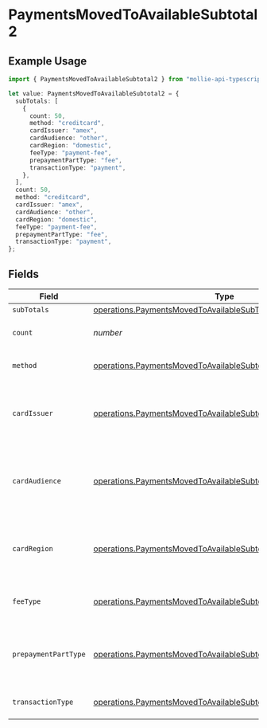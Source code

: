 # PaymentsMovedToAvailableSubtotal2

## Example Usage

```typescript
import { PaymentsMovedToAvailableSubtotal2 } from "mollie-api-typescript/models/operations";

let value: PaymentsMovedToAvailableSubtotal2 = {
  subTotals: [
    {
      count: 50,
      method: "creditcard",
      cardIssuer: "amex",
      cardAudience: "other",
      cardRegion: "domestic",
      feeType: "payment-fee",
      prepaymentPartType: "fee",
      transactionType: "payment",
    },
  ],
  count: 50,
  method: "creditcard",
  cardIssuer: "amex",
  cardAudience: "other",
  cardRegion: "domestic",
  feeType: "payment-fee",
  prepaymentPartType: "fee",
  transactionType: "payment",
};
```

## Fields

| Field                                                                                                                                            | Type                                                                                                                                             | Required                                                                                                                                         | Description                                                                                                                                      | Example                                                                                                                                          |
| ------------------------------------------------------------------------------------------------------------------------------------------------ | ------------------------------------------------------------------------------------------------------------------------------------------------ | ------------------------------------------------------------------------------------------------------------------------------------------------ | ------------------------------------------------------------------------------------------------------------------------------------------------ | ------------------------------------------------------------------------------------------------------------------------------------------------ |
| `subTotals`                                                                                                                                      | [operations.PaymentsMovedToAvailableSubTotal1](../../models/operations/paymentsmovedtoavailablesubtotal1.md)[]                                   | :heavy_minus_sign:                                                                                                                               | N/A                                                                                                                                              |                                                                                                                                                  |
| `count`                                                                                                                                          | *number*                                                                                                                                         | :heavy_minus_sign:                                                                                                                               | Number of transactions of this type                                                                                                              | 50                                                                                                                                               |
| `method`                                                                                                                                         | [operations.PaymentsMovedToAvailableSubtotalMethod2](../../models/operations/paymentsmovedtoavailablesubtotalmethod2.md)                         | :heavy_minus_sign:                                                                                                                               | Payment type of the transactions                                                                                                                 | creditcard                                                                                                                                       |
| `cardIssuer`                                                                                                                                     | [operations.PaymentsMovedToAvailableSubtotalCardIssuer2](../../models/operations/paymentsmovedtoavailablesubtotalcardissuer2.md)                 | :heavy_minus_sign:                                                                                                                               | In case of payments transactions with card, the card issuer will be available                                                                    | amex                                                                                                                                             |
| `cardAudience`                                                                                                                                   | [operations.PaymentsMovedToAvailableSubtotalCardAudience2](../../models/operations/paymentsmovedtoavailablesubtotalcardaudience2.md)             | :heavy_minus_sign:                                                                                                                               | In case of payments trnsactions with card, the card audience will be available.                                                                  | other                                                                                                                                            |
| `cardRegion`                                                                                                                                     | [operations.PaymentsMovedToAvailableSubtotalCardRegion2](../../models/operations/paymentsmovedtoavailablesubtotalcardregion2.md)                 | :heavy_minus_sign:                                                                                                                               | In case of payments transactions with card, the card region will be available.                                                                   | domestic                                                                                                                                         |
| `feeType`                                                                                                                                        | [operations.PaymentsMovedToAvailableSubtotalFeeType2](../../models/operations/paymentsmovedtoavailablesubtotalfeetype2.md)                       | :heavy_minus_sign:                                                                                                                               | Present when the transaction represents a fee.                                                                                                   | payment-fee                                                                                                                                      |
| `prepaymentPartType`                                                                                                                             | [operations.PaymentsMovedToAvailableSubtotalPrepaymentPartType2](../../models/operations/paymentsmovedtoavailablesubtotalprepaymentparttype2.md) | :heavy_minus_sign:                                                                                                                               | Prepayment part: fee itself, reimbursement, discount, VAT or rounding compensation.                                                              | fee                                                                                                                                              |
| `transactionType`                                                                                                                                | [operations.PaymentsMovedToAvailableSubtotalTransactionType2](../../models/operations/paymentsmovedtoavailablesubtotaltransactiontype2.md)       | :heavy_minus_sign:                                                                                                                               | Represents the transaction type                                                                                                                  | payment                                                                                                                                          |